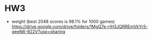 # HW3

- weight (best 2048 scores is 98.1% for 1000 games)
https://drive.google.com/drive/folders/1MgQ7e-rjH3JQRREmVkYrS-qeeN6-922V?usp=sharing

